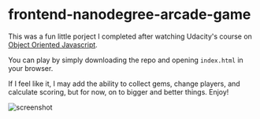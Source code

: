 frontend-nanodegree-arcade-game
===============================

This was a fun little porject I completed after watching Udacity's course on [Object Oriented Javascript](https://www.udacity.com/course/object-oriented-javascript--ud015).

You can play by simply downloading the repo and opening `index.html` in your browser.

If I feel like it, I may add the ability to collect gems, change players, and calculate scoring, but for now, on to bigger and better things. Enjoy!

![screenshot](../master/screenshot.PNG)
